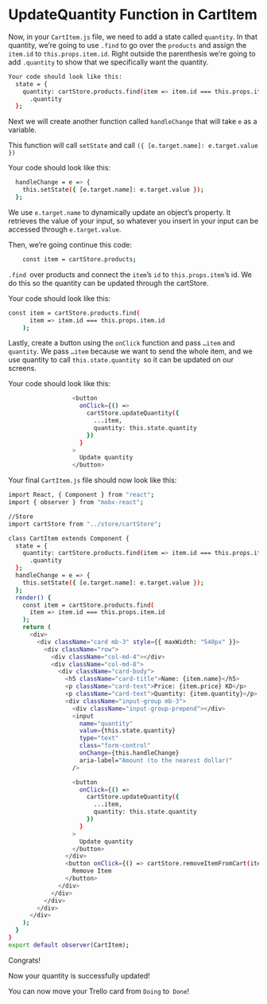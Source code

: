 # UpdateQuantity Function in CartItem

Now, in your `CartItem.js` file, we need to add a state called `quantity`.
In that quantity, we’re going to use `.find` to go over the `products` and assign the `item.id` to `this.props.item.id`.
Right outside the parenthesis we’re going to add `.quantity` to show that we specifically want the quantity.
```sh
Your code should look like this:
  state = {
    quantity: cartStore.products.find(item => item.id === this.props.item.id)
      .quantity
  };
```
Next we will create another function called `handleChange` that will take `e` as a variable.

This function will call `setState` and call `({ [e.target.name]: e.target.value })`

Your code should look like this:
```sh
  handleChange = e => {
    this.setState({ [e.target.name]: e.target.value });
  };
```
We use `e.target.name` to dynamically update an object’s property. It retrieves the value of your input, so whatever you insert in your input can be accessed through `e.target.value`.

Then, we’re going continue this code:
```sh
    const item = cartStore.products;
```
`.find `over products and connect the `item`’s `id` to `this.props.item`’s id.
We do this so the quantity can be updated through the cartStore.

Your code should look like this:
```sh
const item = cartStore.products.find(
      item => item.id === this.props.item.id
    );
```
Lastly, create a button using the `onClick` function and pass `…item` and `quantity`.
We pass `…item` because we want to send the whole item, and we use quantity to call `this.state.quantity `so it can be updated on our screens.

Your code should look like this:
```sh
                  <button
                    onClick={() =>
                      cartStore.updateQuantity({
                        ...item,
                        quantity: this.state.quantity
                      })
                    }
                  >
                    Update quantity
                  </button>
```
Your final `CartItem.js` file should now look like this:
```sh
import React, { Component } from "react";
import { observer } from "mobx-react";

//Store
import cartStore from "../store/cartStore";

class CartItem extends Component {
  state = {
    quantity: cartStore.products.find(item => item.id === this.props.item.id)
      .quantity
  };
  handleChange = e => {
    this.setState({ [e.target.name]: e.target.value });
  };
  render() {
    const item = cartStore.products.find(
      item => item.id === this.props.item.id
    );
    return (
      <div>
        <div className="card mb-3" style={{ maxWidth: "540px" }}>
          <div className="row">
            <div className="col-md-4"></div>
            <div className="col-md-8">
              <div className="card-body">
                <h5 className="card-title">Name: {item.name}</h5>
                <p className="card-text">Price: {item.price} KD</p>
                <p className="card-text">Quantity: {item.quantity}</p>
                <div className="input-group mb-3">
                  <div className="input-group-prepend"></div>
                  <input
                    name="quantity"
                    value={this.state.quantity}
                    type="text"
                    class="form-control"
                    onChange={this.handleChange}
                    aria-label="Amount (to the nearest dollar)"
                  />

                  <button
                    onClick={() =>
                      cartStore.updateQuantity({
                        ...item,
                        quantity: this.state.quantity
                      })
                    }
                  >
                    Update quantity
                  </button>
                </div>
                <button onClick={() => cartStore.removeItemFromCart(item)}>
                  Remove Item
                </button>
              </div>
            </div>
          </div>
        </div>
      </div>
    );
  }
}
export default observer(CartItem);

```
Congrats!

Now your quantity is successfully updated!

You can now move your Trello card from `Doing` to` Done`!
